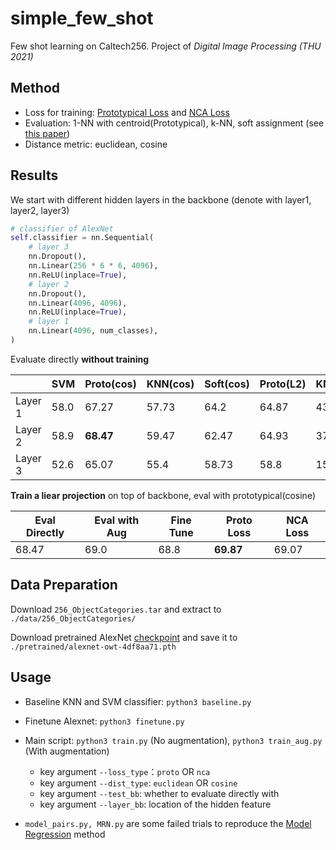 # simple_few_shot

Few shot learning on Caltech256. Project of *Digital Image Processing (THU 2021)*

## Method

-  Loss for training: [Prototypical Loss](https://arxiv.org/abs/1703.05175) and [NCA Loss](https://arxiv.org/abs/1808.04699)
- Evaluation: 1-NN with centroid(Prototypical), k-NN, soft assignment (see [this paper](https://arxiv.org/abs/2012.09831))
- Distance metric: euclidean, cosine

## Results

We start with different hidden layers in the backbone (denote with layer1, layer2, layer3)

```python
# classifier of AlexNet
self.classifier = nn.Sequential(
    # layer 3
    nn.Dropout(),
    nn.Linear(256 * 6 * 6, 4096),
    nn.ReLU(inplace=True),
    # layer 2
    nn.Dropout(),
    nn.Linear(4096, 4096),
    nn.ReLU(inplace=True),
    # layer 1
    nn.Linear(4096, num_classes),
)
```

 Evaluate directly **without training**

|         | SVM  | Proto(cos) | KNN(cos) | Soft(cos) | Proto(L2) | KNN(L2) | Soft(L2) |
| ------- | ---- | ---------- | -------- | --------- | --------- | ------- | -------- |
| Layer 1 | 58.0 | 67.27      | 57.73    | 64.2      | 64.87     | 43.53   | 2.07     |
| Layer 2 | 58.9 | **68.47**  | 59.47    | 62.47     | 64.93     | 37.67   | 2.07     |
| Layer 3 | 52.6 | 65.07      | 55.4     | 58.73     | 58.8      | 15.33   | 2.07     |

**Train a liear projection** on top of backbone, eval with prototypical(cosine)

| Eval Directly | Eval with Aug | Fine Tune | Proto Loss | NCA Loss |
| ------------- | ------------- | --------- | ---------- | -------- |
| 68.47         | 69.0          | 68.8      | **69.87**  | 69.07    |

## Data Preparation

Download `256_ObjectCategories.tar` and extract to `./data/256_ObjectCategories/`

Download pretrained AlexNet [checkpoint](https://download.pytorch.org/models/alexnet-owt-4df8aa71.pth) and save it to `./pretrained/alexnet-owt-4df8aa71.pth`

## Usage

- Baseline KNN and SVM classifier: `python3 baseline.py`
- Finetune Alexnet: `python3 finetune.py`
- Main script: `python3 train.py` (No augmentation), `python3 train_aug.py` (With augmentation)
  - key argument `--loss_type`：`proto` OR `nca`
  - key argument `--dist_type`: `euclidean` OR `cosine`
  - key argument `--test_bb`: whether to evaluate directly with
  - key argument `--layer_bb`: location of the hidden feature

- `model_pairs.py, MRN.py` are some failed trials to reproduce the [Model Regression](https://www.ri.cmu.edu/pub_files/2016/10/yuxiongw_eccv16_learntolearn.pdf) method

